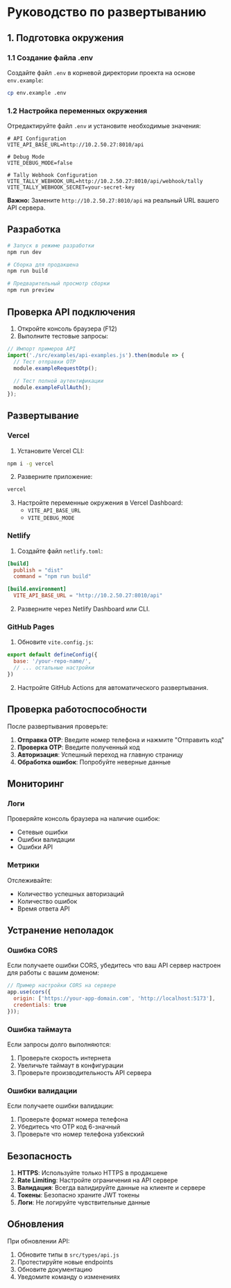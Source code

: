 # Руководство по развертыванию

## 1. Подготовка окружения

### 1.1 Создание файла .env

Создайте файл `.env` в корневой директории проекта на основе `env.example`:

```bash
cp env.example .env
```

### 1.2 Настройка переменных окружения

Отредактируйте файл `.env` и установите необходимые значения:

```env
# API Configuration
VITE_API_BASE_URL=http://10.2.50.27:8010/api

# Debug Mode
VITE_DEBUG_MODE=false

# Tally Webhook Configuration
VITE_TALLY_WEBHOOK_URL=http://10.2.50.27:8010/api/webhook/tally
VITE_TALLY_WEBHOOK_SECRET=your-secret-key
```

**Важно:** Замените `http://10.2.50.27:8010/api` на реальный URL вашего API сервера.

## Разработка

```bash
# Запуск в режиме разработки
npm run dev

# Сборка для продакшена
npm run build

# Предварительный просмотр сборки
npm run preview
```

## Проверка API подключения

1. Откройте консоль браузера (F12)
2. Выполните тестовые запросы:

```javascript
// Импорт примеров API
import('./src/examples/api-examples.js').then(module => {
  // Тест отправки OTP
  module.exampleRequestOtp();
  
  // Тест полной аутентификации
  module.exampleFullAuth();
});
```

## Развертывание

### Vercel

1. Установите Vercel CLI:
```bash
npm i -g vercel
```

2. Разверните приложение:
```bash
vercel
```

3. Настройте переменные окружения в Vercel Dashboard:
   - `VITE_API_BASE_URL`
   - `VITE_DEBUG_MODE`

### Netlify

1. Создайте файл `netlify.toml`:
```toml
[build]
  publish = "dist"
  command = "npm run build"

[build.environment]
  VITE_API_BASE_URL = "http://10.2.50.27:8010/api"
```

2. Разверните через Netlify Dashboard или CLI.

### GitHub Pages

1. Обновите `vite.config.js`:
```javascript
export default defineConfig({
  base: '/your-repo-name/',
  // ... остальные настройки
})
```

2. Настройте GitHub Actions для автоматического развертывания.

## Проверка работоспособности

После развертывания проверьте:

1. **Отправка OTP**: Введите номер телефона и нажмите "Отправить код"
2. **Проверка OTP**: Введите полученный код
3. **Авторизация**: Успешный переход на главную страницу
4. **Обработка ошибок**: Попробуйте неверные данные

## Мониторинг

### Логи

Проверяйте консоль браузера на наличие ошибок:
- Сетевые ошибки
- Ошибки валидации
- Ошибки API

### Метрики

Отслеживайте:
- Количество успешных авторизаций
- Количество ошибок
- Время ответа API

## Устранение неполадок

### Ошибка CORS

Если получаете ошибки CORS, убедитесь что ваш API сервер настроен для работы с вашим доменом:

```javascript
// Пример настройки CORS на сервере
app.use(cors({
  origin: ['https://your-app-domain.com', 'http://localhost:5173'],
  credentials: true
}));
```

### Ошибка таймаута

Если запросы долго выполняются:
1. Проверьте скорость интернета
2. Увеличьте таймаут в конфигурации
3. Проверьте производительность API сервера

### Ошибки валидации

Если получаете ошибки валидации:
1. Проверьте формат номера телефона
2. Убедитесь что OTP код 6-значный
3. Проверьте что номер телефона узбекский

## Безопасность

1. **HTTPS**: Используйте только HTTPS в продакшене
2. **Rate Limiting**: Настройте ограничения на API сервере
3. **Валидация**: Всегда валидируйте данные на клиенте и сервере
4. **Токены**: Безопасно храните JWT токены
5. **Логи**: Не логируйте чувствительные данные

## Обновления

При обновлении API:

1. Обновите типы в `src/types/api.js`
2. Протестируйте новые endpoints
3. Обновите документацию
4. Уведомите команду о изменениях
